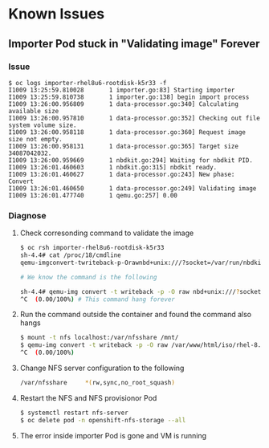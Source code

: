 # Known Issues

## Importer Pod stuck in "Validating image" Forever

### Issue

~~~log
$ oc logs importer-rhel8u6-rootdisk-k5r33 -f
I1009 13:25:59.810028       1 importer.go:83] Starting importer
I1009 13:25:59.810738       1 importer.go:138] begin import process
I1009 13:26:00.956809       1 data-processor.go:340] Calculating available size
I1009 13:26:00.957810       1 data-processor.go:352] Checking out file system volume size.
I1009 13:26:00.958118       1 data-processor.go:360] Request image size not empty.
I1009 13:26:00.958131       1 data-processor.go:365] Target size 34087042032.
I1009 13:26:00.959669       1 nbdkit.go:294] Waiting for nbdkit PID.
I1009 13:26:01.460603       1 nbdkit.go:315] nbdkit ready.
I1009 13:26:01.460627       1 data-processor.go:243] New phase: Convert
I1009 13:26:01.460650       1 data-processor.go:249] Validating image
I1009 13:26:01.477740       1 qemu.go:257] 0.00
~~~

### Diagnose

1. Check corresonding command to validate the image

    ~~~bash
    $ oc rsh importer-rhel8u6-rootdisk-k5r33
    sh-4.4# cat /proc/18/cmdline
    qemu-imgconvert-twriteback-p-Orawnbd+unix:///?socket=/var/run/nbdkit.sock/data/disk.imgsh-4.4#

    # We know the command is the following

    sh-4.4# qemu-img convert -t writeback -p -O raw nbd+unix:///?socket=/var/run/nbdkit.sock /data/disk.img
    ^C  (0.00/100%) # This command hang forever
    ~~~

2. Run the command outside the container and found the command also hangs

    ~~~bash
    $ mount -t nfs localhost:/var/nfsshare /mnt/
    $ qemu-img convert -t writeback -p -O raw /var/www/html/iso/rhel-8.6-kvm.qcow2 /mnt/4.img
    ^C  (0.00/100%)
    ~~~

3. Change NFS server configuration to the following

    ~~~bash
    /var/nfsshare     *(rw,sync,no_root_squash)
    ~~~

4. Restart the NFS and NFS provisionor Pod

    ~~~bash
    $ systemctl restart nfs-server
    $ oc delete pod -n openshift-nfs-storage --all
    ~~~

5. The error inside importer Pod is gone and VM is running
